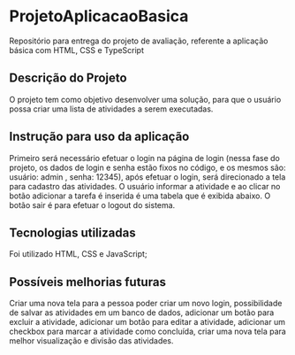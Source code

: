 # ProjetoAplicacaoBasica
Repositório para entrega do projeto de avaliação, referente a aplicação básica com HTML, CSS e TypeScript

## Descrição do Projeto

O projeto tem como objetivo desenvolver uma solução, para que o usuário possa criar uma lista de atividades a serem executadas.

## Instrução para uso da aplicação

Primeiro será necessário efetuar o login na página de login (nessa fase do projeto, os dados de login e senha estão fixos no código, e os mesmos são: usuário: admin , senha: 12345), após efetuar o login, será direcionado a tela para cadastro das atividades. O usuário informar a atividade e ao clicar no botão adicionar a tarefa é inserida é uma tabela que é exibida abaixo. O botão sair é para efetuar o logout do sistema.

## Tecnologias utilizadas

Foi utilizado HTML, CSS e JavaScript;

## Possíveis melhorias futuras

Criar uma nova tela para a pessoa poder criar um novo login, possibilidade de salvar as atividades em um banco de dados, adicionar um botão para excluir a atividade, adicionar um botão para editar a atividade, adicionar um checkbox para marcar a atividade como concluída, criar uma nova tela para melhor visualização e divisão das atividades.
